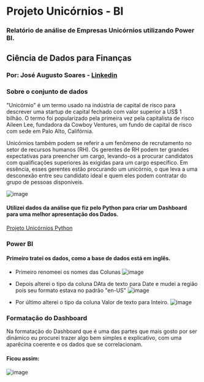 # Projeto Unicórnios - BI
### Relatório de análise de Empresas Unicórnios utilizando Power BI.
## Ciência de Dados para Finanças
### Por: José Augusto Soares - [Linkedin](https://www.linkedin.com/in/j-augusto-oliveira/)

### Sobre o conjunto de dados
"Unicórnio" é um termo usado na indústria de capital de risco para descrever uma startup de capital fechado com valor superior a US$ 1 bilhão. O termo foi popularizado pela primeira vez pela capitalista de risco Aileen Lee, fundadora da Cowboy Ventures, um fundo de capital de risco com sede em Palo Alto, Califórnia.

Unicórnios também podem se referir a um fenômeno de recrutamento no setor de recursos humanos (RH). Os gerentes de RH podem ter grandes expectativas para preencher um cargo, levando-os a procurar candidatos com qualificações superiores às exigidas para um cargo específico. Em essência, esses gerentes estão procurando um unicórnio, o que leva a uma desconexão entre seu candidato ideal e quem eles podem contratar do grupo de pessoas disponíveis.

![image](https://github.com/user-attachments/assets/cd7b02bf-fd31-4c67-9526-e5fcab4c925f)

#### Utilizei dados da análise que fiz pelo Python para criar um Dashboard para uma melhor apresentação dos Dados.
[Projeto Unicórnios Python](https://github.com/joseaugusto-olliver/Projeto_Unicornios)

### Power BI

#### Primeiro tratei os dados, como a base de dados está em inglês.
* Primeiro renomeei os nomes das Colunas
![image](https://github.com/user-attachments/assets/e26dcd77-ba34-4674-82f7-8bdac088b1f2)

* Depois alterei o tipo da coluna DAta de texto para Date e mudei a região pois seu formato estava no padrão "en-US"
![image](https://github.com/user-attachments/assets/adc7a2b4-a82d-4008-93f5-c0f1ce4e9ab2)

* Por último alterei o tipo da coluna Valor de texto para Inteiro.
![image](https://github.com/user-attachments/assets/bf938aa4-55ce-4e1a-9711-600f3d45e927)

### Formatação do Dashboard 
Na formatação do Dashboard que é uma das partes que mais gosto por ser dinámico eu procurei trazer algo bem simples e explicativo,
com uma aparêcina coerente e os dados que se correlacionam.

#### Ficou assim: 

![image](https://github.com/user-attachments/assets/9f61aea4-d0a5-4300-a9aa-69381cd33c00)



